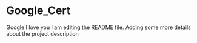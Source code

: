 # Google_Cert
Google I love you
I am editing the README file. Adding some more details about the project description

